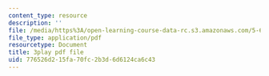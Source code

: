 ```yaml
---
content_type: resource
description: ''
file: /media/https%3A/open-learning-course-data-rc.s3.amazonaws.com/5-60-thermodynamics-kinetics-spring-2008/776526d215fa70fc2b3d6d6124ca6c43_oKwGNgCTd-Q.pdf
file_type: application/pdf
resourcetype: Document
title: 3play pdf file
uid: 776526d2-15fa-70fc-2b3d-6d6124ca6c43
---
```

